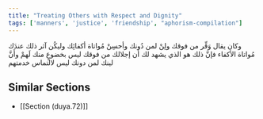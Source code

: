```yaml
---
title: "Treating Others with Respect and Dignity"
tags: ['manners', 'justice', 'friendship', "aphorism-compilation"]
---
```


 وكان يقال وَقِّر من فوقك ولِنْ لمن دُونك وأحسِنْ مُواتاة أكفائِك وليكُن آثر ذلك عندَك مُواتاة الأكفاء فإنَّ ذلك هو الذي يشهد لك أن إجلالك من فوقك ليس بخضوعٍ منك لَهمْ وأَنَّ لينك لمن دونك ليس لالتماس خدمتهم

## Similar Sections
- [[Section (duya.72)]]
